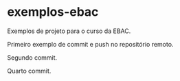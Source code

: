 # exemplos-ebac
Exemplos de projeto para o curso da EBAC.

Primeiro exemplo de commit e push no repositório remoto.

Segundo commit.

Quarto commit.
